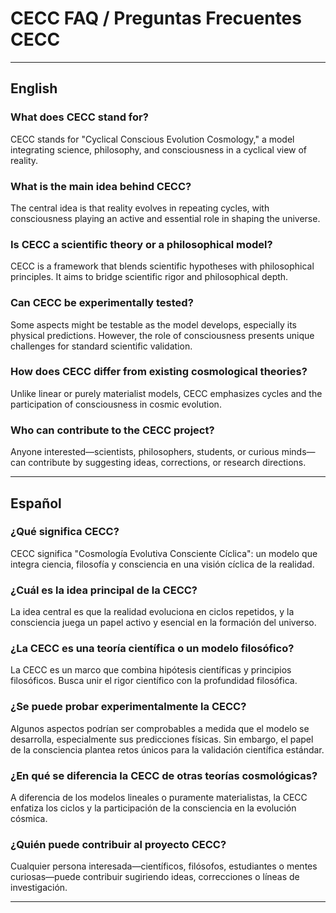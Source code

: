 # CECC FAQ / Preguntas Frecuentes CECC

---

## English

### What does CECC stand for?
CECC stands for "Cyclical Conscious Evolution Cosmology," a model integrating science, philosophy, and consciousness in a cyclical view of reality.

### What is the main idea behind CECC?
The central idea is that reality evolves in repeating cycles, with consciousness playing an active and essential role in shaping the universe.

### Is CECC a scientific theory or a philosophical model?
CECC is a framework that blends scientific hypotheses with philosophical principles. It aims to bridge scientific rigor and philosophical depth.

### Can CECC be experimentally tested?
Some aspects might be testable as the model develops, especially its physical predictions. However, the role of consciousness presents unique challenges for standard scientific validation.

### How does CECC differ from existing cosmological theories?
Unlike linear or purely materialist models, CECC emphasizes cycles and the participation of consciousness in cosmic evolution.

### Who can contribute to the CECC project?
Anyone interested—scientists, philosophers, students, or curious minds—can contribute by suggesting ideas, corrections, or research directions.

---

## Español

### ¿Qué significa CECC?
CECC significa "Cosmología Evolutiva Consciente Cíclica": un modelo que integra ciencia, filosofía y consciencia en una visión cíclica de la realidad.

### ¿Cuál es la idea principal de la CECC?
La idea central es que la realidad evoluciona en ciclos repetidos, y la consciencia juega un papel activo y esencial en la formación del universo.

### ¿La CECC es una teoría científica o un modelo filosófico?
La CECC es un marco que combina hipótesis científicas y principios filosóficos. Busca unir el rigor científico con la profundidad filosófica.

### ¿Se puede probar experimentalmente la CECC?
Algunos aspectos podrían ser comprobables a medida que el modelo se desarrolla, especialmente sus predicciones físicas. Sin embargo, el papel de la consciencia plantea retos únicos para la validación científica estándar.

### ¿En qué se diferencia la CECC de otras teorías cosmológicas?
A diferencia de los modelos lineales o puramente materialistas, la CECC enfatiza los ciclos y la participación de la consciencia en la evolución cósmica.

### ¿Quién puede contribuir al proyecto CECC?
Cualquier persona interesada—científicos, filósofos, estudiantes o mentes curiosas—puede contribuir sugiriendo ideas, correcciones o líneas de investigación.

---
